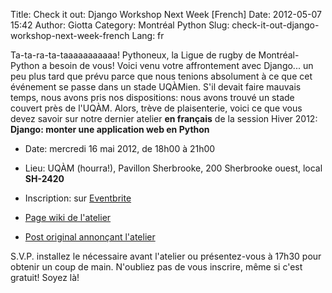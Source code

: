 Title: Check it out: Django Workshop Next Week [French]
Date: 2012-05-07 15:42
Author: Giotta
Category: Montréal Python
Slug: check-it-out-django-workshop-next-week-french
Lang: fr

Ta-ta-ra-ta-taaaaaaaaaaa! Pythoneux, la Ligue de rugby de
Montréal-Python a besoin de vous! Voici venu votre affrontement avec
Django... un peu plus tard que prévu parce que nous tenions absolument à
ce que cet événement se passe dans un stade UQÀMien. S'il devait faire
mauvais temps, nous avons pris nos dispositions: nous avons trouvé un
stade couvert près de l'UQÀM. Alors, trève de plaisenterie, voici ce que
vous devez savoir sur notre dernier atelier **en français** de la
session Hiver 2012: **Django: monter une application web en Python**

-   Date: mercredi 16 mai 2012, de 18h00 à 21h00
-   Lieu: UQÀM (hourra!), Pavillon Sherbrooke, 200 Sherbrooke ouest,
    local **SH-2420**
-   Inscription: sur [Eventbrite][]

-   [Page wiki de l'atelier][]
-   [Post original annonçant l'atelier][]

S.V.P. installez le nécessaire avant l'atelier ou présentez-vous à 17h30
pour obtenir un coup de main. N'oubliez pas de vous inscrire, même si
c'est gratuit! Soyez là!

  [Eventbrite]: http://montrealpython-atelier-20120516.eventbrite.ca
  [Page wiki de l'atelier]: http://montrealpython.org/r/projects/workshops/wiki/2012-05-16
  [Post original annonçant l'atelier]: http://montrealpython.org/fr/2012/04/winter-2012-last-workshop-django-building-a-python-web-app/
